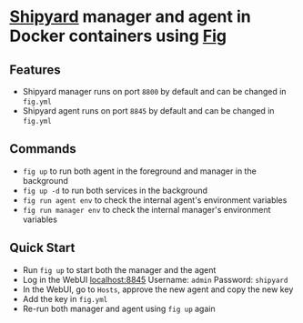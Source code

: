 [Shipyard](https://github.com/shipyard/shipyard) manager and agent in Docker containers using [Fig](http://www.fig.sh)
=====================================================

## Features
 * Shipyard manager runs on port `8800` by default and can be changed in `fig.yml`
 * Shipyard agent runs on port `8845` by default and can be changed in `fig.yml`

## Commands
 * `fig up` to run both agent in the foreground and manager in the background
 * `fig up -d` to run both services in the background
 * `fig run agent env` to check the internal agent's environment variables
 * `fig run manager env` to check the internal manager's environment variables

## Quick Start
 * Run `fig up` to start both the manager and the agent
 * Log in the WebUI [localhost:8845](http://localhost:8845) Username: `admin` Password: `shipyard`
 * In the WebUI, go to `Hosts`, approve the new agent and copy the new key
 * Add the key in `fig.yml`
 * Re-run both manager and agent using `fig up` again